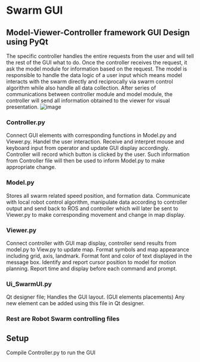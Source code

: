 # Swarm GUI

## Model-Viewer-Controller framework GUI Design using PyQt
The specific controller handles the entire requests from the user and will tell the rest of the GUI what to do. Once the controller receives the request, it ask the model module for information based on the request. The model is responsible to handle the data logic of a user input which means model interacts with the swarm directly and reciprocally via swarm control algorithm while also handle all data collection. After series of communications between controller module and model module, the controller will send all information obtained to the viewer for visual presentation.
![image](https://user-images.githubusercontent.com/72159394/141874461-cb3960df-b33a-4b2e-86ed-32e0132c8f73.png)
### Controller.py	
Connect GUI elements with corresponding functions in Model.py and Viewer.py. Handel the user interaction. Receive and interpret mouse and keyboard input from operator and update GUI display accordingly. Controller will record which button is clicked by the user. Such information from Controller file will then be used to inform Model.py to make appropriate change.  	
### Model.py
Stores all swarm related speed position, and formation data. Communicate with local robot control algorithm, manipulate data according to controller output and send back to ROS and controller which will later be sent to Viewer.py to make corresponding movement and change in map display. 
### Viewer.py	
Connect controller with GUI map display, controller send results from model.py to View.py to update map. Format symbols and map appearance including grid, axis, landmark. Format font and color of text displayed in the message box. Identify and report cursor position to model for motion planning. Report time and display before each command and prompt. 	
### Ui_SwarmUI.py
Qt designer file; Handles the GUI layout. (GUI elements placements) Any new element can be added using this file in Qt designer.
### Rest are Robot Swarm controlling files

## Setup
Compile Controller.py to run the GUI
